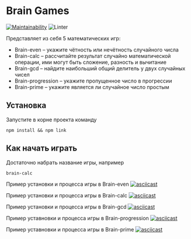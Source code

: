 # Brain Games
[![Maintainability](https://api.codeclimate.com/v1/badges/6df75cb3dd2dfe8cd701/maintainability)](https://codeclimate.com/github/Sserpske/frontend-project-lvl1/maintainability)
![Linter](https://github.com/Sserpske/frontend-project-lvl1/workflows/Linter/badge.svg)

Представляет из себя 5 математических игр:
- Brain-even – укажите чётность или нечётность случайного числа
- Brain-calc – рассчитайте результат случайно математической операции, ими могут быть сложение, разность и вычитание
- Brain-gcd – найдите наибольший общий делитель у двух случайных чисел
- Brain-progression – укажите пропущенное число в прогрессии
- Brain-prime – укажите является ли случайное число простым

## Установка
Запустите в корне проекта команду
```
npm install && npm link
```

## Как начать играть
Достаточно набрать название игры, например
```
brain-calc
```

Пример установки и процесса игры в Brain-even
[![asciicast](https://asciinema.org/a/Aso1hOUScG22TnS7ScQGZDv2I.svg)](https://asciinema.org/a/Aso1hOUScG22TnS7ScQGZDv2I)

Пример установки и процесса игры в Brain-calc
[![asciicast](https://asciinema.org/a/XIZgVF0rHiNNSKTP4P4fbSVy7.svg)](https://asciinema.org/a/XIZgVF0rHiNNSKTP4P4fbSVy7)

Пример установки и процесса игры в Brain-gcd
[![asciicast](https://asciinema.org/a/2SadUzitah5c8NrwSAWvOrWqX.svg)](https://asciinema.org/a/2SadUzitah5c8NrwSAWvOrWqX)

Пример уставновки и процесса игры в Brain-progression
[![asciicast](https://asciinema.org/a/r2xFTfmNdbDiBGyOsknpizH3n.svg)](https://asciinema.org/a/r2xFTfmNdbDiBGyOsknpizH3n)

Пример уставновки и процесса игры в Brain-prime
[![asciicast](https://asciinema.org/a/Lg5EjGT8jVWRoK1X7Lg5veI33.svg)](https://asciinema.org/a/Lg5EjGT8jVWRoK1X7Lg5veI33)
